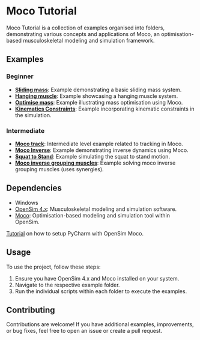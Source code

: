 # Moco Tutorial

Moco Tutorial is a collection of examples organised into folders,
demonstrating various concepts and applications of Moco,
an optimisation-based musculoskeletal modeling and simulation framework.

## Examples

### Beginner

- **[Sliding mass](https://anacsousa.notion.site/exampleSlidingMass-f37f23f7305c4f4689e72a15dcb5bc6b)**: Example demonstrating a basic sliding mass system.
- **[Hanging muscle](https://anacsousa.notion.site/exampleHangingMuscle-93aad7ad49b945a6b0dc579c92e5738c)**: Example showcasing a hanging muscle system.
- **[Optimise mass](https://anacsousa.notion.site/exampleOptimizeMass-9ab491e8020441899c3ad27a098651a7)**: Example illustrating mass optimisation using Moco.
- **[Kinematics Constraints](https://anacsousa.notion.site/exampleKinematicConstraints-f5e4d3e8f4fb48ddb040be33f84ea5b6)**: Example incorporating kinematic constraints in the simulation.


### Intermediate

- **[Moco track](https://anacsousa.notion.site/exampleMocoTrack-19402559bfdf4554a069f578c23b99e0?pvs=25)**: Intermediate level example related to tracking in Moco.
- **[Moco Inverse](https://anacsousa.notion.site/exampleMocoInverse-41a69228ff274b55b5ba85fbb4006008)**: Example demonstrating inverse dynamics using Moco.
- **[Squat to Stand](https://anacsousa.notion.site/exampleSquatToStand_answers-1422ac0780c543a58d59e1fc3d647acc)**: Example simulating the squat to stand motion.
- **[Moco inverse grouping muscles](https://anacsousa.notion.site/Moco-inverse-grouping-muscles-0ad8d1f99529414eb227827dcd1a46ba?pvs=74)**: Example solving moco inverse grouping muscles (uses synergies).


## Dependencies

- Windows
- [OpenSim 4.x](https://simtk.org/frs/index.php?group_id=91): Musculoskeletal modeling and simulation software.
- [Moco](https://anaconda.org/opensim-org/opensim-moco/files): Optimisation-based modeling and simulation tool within OpenSim.

[Tutorial](https://anacsousa.notion.site/Tutorial-OpenSim-Moco-in-Pycharm-b0675eeb85314c5abfa0e27f072d6b09?pvs=4) on how to setup PyCharm with OpenSim Moco.

## Usage

To use the project, follow these steps:

1. Ensure you have OpenSim 4.x and Moco installed on your system.
2. Navigate to the respective example folder.
3. Run the individual scripts within each folder to execute the examples.

## Contributing

Contributions are welcome!
If you have additional examples, improvements, or bug fixes, feel free to open an issue or create a pull request.


